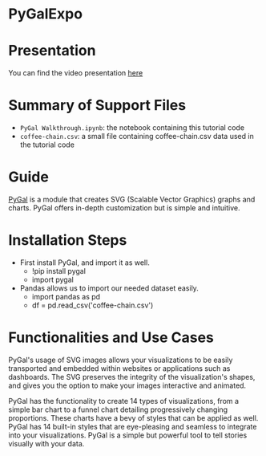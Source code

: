 # PyGalExpo
# Presentation
You can find the video presentation [here](https://www.youtube.com/watch?v=N0_N1DweVSo)
# Summary of Support Files
- `PyGal Walkthrough.ipynb`: the notebook containing this tutorial code
- `coffee-chain.csv`: a small file containing coffee-chain.csv data used in the tutorial code

# Guide
[PyGal](http://www.pygal.org/en/stable/index.html) is a module that creates SVG (Scalable Vector Graphics) graphs and charts. PyGal offers in-depth customization but is simple and intuitive.

# Installation Steps
* First install PyGal, and import it as well.
  * !pip install pygal
  * import pygal
* Pandas allows us to import our needed dataset easily.
  * import pandas as pd
  * df = pd.read_csv('coffee-chain.csv')

# Functionalities and Use Cases
PyGal's usage of SVG images allows your visualizations to be easily transported and embedded within websites or applications such as dashboards. The SVG preserves the integrity of the visualization's shapes, and gives you the option to make your images interactive and animated.

PyGal has the functionality to create 14 types of visualizations, from a simple bar chart to a funnel chart detailing progressively changing proportions. These charts have a bevy of styles that can be applied as well. PyGal has 14 built-in styles that are eye-pleasing and seamless to integrate into your visualizations. PyGal is a simple but powerful tool to tell stories visually with your data.